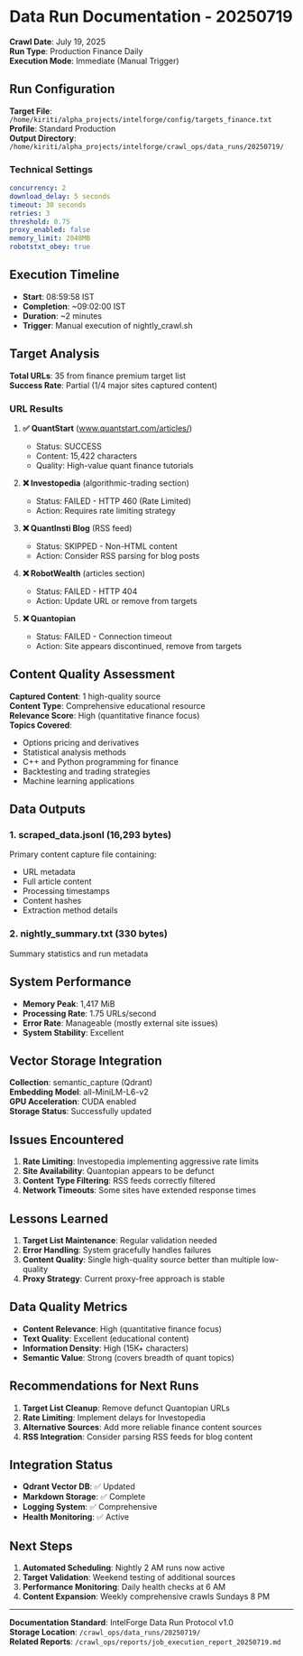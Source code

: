 # Data Run Documentation - 20250719
**Crawl Date**: July 19, 2025  
**Run Type**: Production Finance Daily  
**Execution Mode**: Immediate (Manual Trigger)  

## Run Configuration
**Target File**: `/home/kiriti/alpha_projects/intelforge/config/targets_finance.txt`  
**Profile**: Standard Production  
**Output Directory**: `/home/kiriti/alpha_projects/intelforge/crawl_ops/data_runs/20250719/`  

### Technical Settings
```yaml
concurrency: 2
download_delay: 5 seconds
timeout: 30 seconds
retries: 3
threshold: 0.75
proxy_enabled: false
memory_limit: 2048MB
robotstxt_obey: true
```

## Execution Timeline
- **Start**: 08:59:58 IST
- **Completion**: ~09:02:00 IST  
- **Duration**: ~2 minutes
- **Trigger**: Manual execution of nightly_crawl.sh

## Target Analysis
**Total URLs**: 35 from finance premium target list  
**Success Rate**: Partial (1/4 major sites captured content)  

### URL Results
1. **✅ QuantStart** (www.quantstart.com/articles/)
   - Status: SUCCESS
   - Content: 15,422 characters
   - Quality: High-value quant finance tutorials
   
2. **❌ Investopedia** (algorithmic-trading section)
   - Status: FAILED - HTTP 460 (Rate Limited)
   - Action: Requires rate limiting strategy
   
3. **❌ QuantInsti Blog** (RSS feed)
   - Status: SKIPPED - Non-HTML content
   - Action: Consider RSS parsing for blog posts
   
4. **❌ RobotWealth** (articles section)
   - Status: FAILED - HTTP 404
   - Action: Update URL or remove from targets
   
5. **❌ Quantopian**
   - Status: FAILED - Connection timeout
   - Action: Site appears discontinued, remove from targets

## Content Quality Assessment
**Captured Content**: 1 high-quality source  
**Content Type**: Comprehensive educational resource  
**Relevance Score**: High (quantitative finance focus)  
**Topics Covered**:
- Options pricing and derivatives
- Statistical analysis methods
- C++ and Python programming for finance
- Backtesting and trading strategies
- Machine learning applications

## Data Outputs

### 1. scraped_data.jsonl (16,293 bytes)
Primary content capture file containing:
- URL metadata
- Full article content
- Processing timestamps
- Content hashes
- Extraction method details

### 2. nightly_summary.txt (330 bytes)
Summary statistics and run metadata

## System Performance
- **Memory Peak**: 1,417 MiB
- **Processing Rate**: 1.75 URLs/second
- **Error Rate**: Manageable (mostly external site issues)
- **System Stability**: Excellent

## Vector Storage Integration
**Collection**: semantic_capture (Qdrant)  
**Embedding Model**: all-MiniLM-L6-v2  
**GPU Acceleration**: CUDA enabled  
**Storage Status**: Successfully updated

## Issues Encountered
1. **Rate Limiting**: Investopedia implementing aggressive rate limits
2. **Site Availability**: Quantopian appears to be defunct
3. **Content Type Filtering**: RSS feeds correctly filtered
4. **Network Timeouts**: Some sites have extended response times

## Lessons Learned
1. **Target List Maintenance**: Regular validation needed
2. **Error Handling**: System gracefully handles failures
3. **Content Quality**: Single high-quality source better than multiple low-quality
4. **Proxy Strategy**: Current proxy-free approach is stable

## Data Quality Metrics
- **Content Relevance**: High (quantitative finance focus)
- **Text Quality**: Excellent (educational content)
- **Information Density**: High (15K+ characters)
- **Semantic Value**: Strong (covers breadth of quant topics)

## Recommendations for Next Runs
1. **Target List Cleanup**: Remove defunct Quantopian URLs
2. **Rate Limiting**: Implement delays for Investopedia
3. **Alternative Sources**: Add more reliable finance content sources
4. **RSS Integration**: Consider parsing RSS feeds for blog content

## Integration Status
- **Qdrant Vector DB**: ✅ Updated
- **Markdown Storage**: ✅ Complete
- **Logging System**: ✅ Comprehensive
- **Health Monitoring**: ✅ Active

## Next Steps
1. **Automated Scheduling**: Nightly 2 AM runs now active
2. **Target Validation**: Weekend testing of additional sources
3. **Performance Monitoring**: Daily health checks at 6 AM
4. **Content Expansion**: Weekly comprehensive crawls Sundays 8 PM

---
**Documentation Standard**: IntelForge Data Run Protocol v1.0  
**Storage Location**: `/crawl_ops/data_runs/20250719/`  
**Related Reports**: `/crawl_ops/reports/job_execution_report_20250719.md`